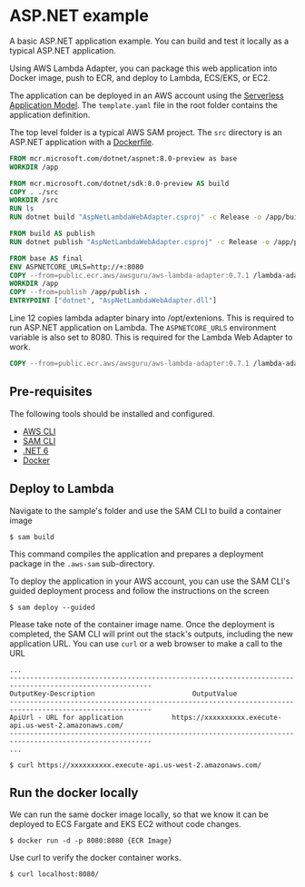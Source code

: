 # ASP.NET example

A basic ASP.NET application example. You can build and test it locally as a typical ASP.NET application.

Using AWS Lambda Adapter, you can package this web application into Docker image, push to ECR, and deploy to Lambda, ECS/EKS, or EC2.

The application can be deployed in an AWS account using the [Serverless Application Model](https://github.com/awslabs/serverless-application-model). The `template.yaml` file in the root folder contains the application definition.

The top level folder is a typical AWS SAM project. The `src` directory is an ASP.NET application with a [Dockerfile](app/Dockerfile). 

```dockerfile
FROM mcr.microsoft.com/dotnet/aspnet:8.0-preview as base
WORKDIR /app

FROM mcr.microsoft.com/dotnet/sdk:8.0-preview AS build
COPY . ./src
WORKDIR /src
RUN ls
RUN dotnet build "AspNetLambdaWebAdapter.csproj" -c Release -o /app/build

FROM build AS publish
RUN dotnet publish "AspNetLambdaWebAdapter.csproj" -c Release -o /app/publish

FROM base AS final
ENV ASPNETCORE_URLS=http://+:8080
COPY --from=public.ecr.aws/awsguru/aws-lambda-adapter:0.7.1 /lambda-adapter /opt/extensions/lambda-adapter
WORKDIR /app
COPY --from=publish /app/publish .
ENTRYPOINT ["dotnet", "AspNetLambdaWebAdapter.dll"]
```

Line 12 copies lambda adapter binary into /opt/extenions. This is required to run ASP.NET application on Lambda. The `ASPNETCORE_URLS` environment variable is also set to 8080. This is required for the Lambda Web Adapter to work.

```dockerfile
COPY --from=public.ecr.aws/awsguru/aws-lambda-adapter:0.7.1 /lambda-adapter /opt/extensions/lambda-adapter
```

## Pre-requisites

The following tools should be installed and configured. 
* [AWS CLI](https://aws.amazon.com/cli/)
* [SAM CLI](https://github.com/awslabs/aws-sam-cli)
* [.NET 6](https://nodejs.org/en/)
* [Docker](https://www.docker.com/products/docker-desktop)


## Deploy to Lambda
Navigate to the sample's folder and use the SAM CLI to build a container image
```shell
$ sam build
```

This command compiles the application and prepares a deployment package in the `.aws-sam` sub-directory.

To deploy the application in your AWS account, you can use the SAM CLI's guided deployment process and follow the instructions on the screen

```shell
$ sam deploy --guided
```
Please take note of the container image name.
Once the deployment is completed, the SAM CLI will print out the stack's outputs, including the new application URL. You can use `curl` or a web browser to make a call to the URL

```shell
...
---------------------------------------------------------------------------------------------------------
OutputKey-Description                        OutputValue
---------------------------------------------------------------------------------------------------------
ApiUrl - URL for application            https://xxxxxxxxxx.execute-api.us-west-2.amazonaws.com/
---------------------------------------------------------------------------------------------------------
...

$ curl https://xxxxxxxxxx.execute-api.us-west-2.amazonaws.com/
```

## Run the docker locally

We can run the same docker image locally, so that we know it can be deployed to ECS Fargate and EKS EC2 without code changes.

```shell
$ docker run -d -p 8080:8080 {ECR Image}

```

Use curl to verify the docker container works.

```shell
$ curl localhost:8080/ 
```
